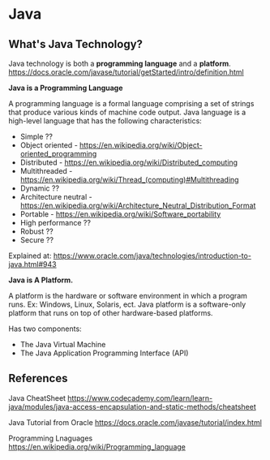 # Java

## What's Java Technology?
Java technology is both a **programming language** and a **platform**.
https://docs.oracle.com/javase/tutorial/getStarted/intro/definition.html

**Java is a Programming Language**

A programming language is a formal language comprising a set of strings that produce various kinds of machine code output.
Java language is a high-level language that has the following characteristics:
- Simple ??
- Object oriented - https://en.wikipedia.org/wiki/Object-oriented_programming
- Distributed - https://en.wikipedia.org/wiki/Distributed_computing
- Multithreaded - https://en.wikipedia.org/wiki/Thread_(computing)#Multithreading
- Dynamic ??
- Architecture neutral - https://en.wikipedia.org/wiki/Architecture_Neutral_Distribution_Format
- Portable - https://en.wikipedia.org/wiki/Software_portability
- High performance ??
- Robust ??
- Secure ??

Explained at: https://www.oracle.com/java/technologies/introduction-to-java.html#943

**Java is A Platform.** 

A platform is the hardware or software environment in which a program runs. Ex: Windows, Linux, Solaris, ect.
Java platform is a software-only platform that runs on top of other hardware-based platforms.

Has two components:
 - The Java Virtual Machine
 - The Java Application Programming Interface (API)


## References

Java CheatSheet
https://www.codecademy.com/learn/learn-java/modules/java-access-encapsulation-and-static-methods/cheatsheet

Java Tutorial from Oracle
https://docs.oracle.com/javase/tutorial/index.html

Programming Lnaguages
https://en.wikipedia.org/wiki/Programming_language